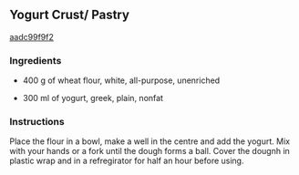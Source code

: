 ## Yogurt Crust/ Pastry

[aadc99f9f2](http://www.food.com/recipe/yogurt-crust-pastry-370863)

### Ingredients

 - 400 g of wheat flour, white, all-purpose, unenriched

 - 300 ml of yogurt, greek, plain, nonfat

### Instructions

Place the flour in a bowl, make a well in the centre and add the yogurt. Mix with your hands or a fork until the dough forms a ball. Cover the dougnh in plastic wrap and in a refregirator for half an hour before using.